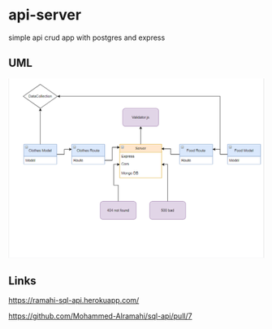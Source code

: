 # api-server

simple api crud app with postgres and express

## UML

![Uml](lab-04-uml.PNG)

## Links

https://ramahi-sql-api.herokuapp.com/

https://github.com/Mohammed-Alramahi/sql-api/pull/7
